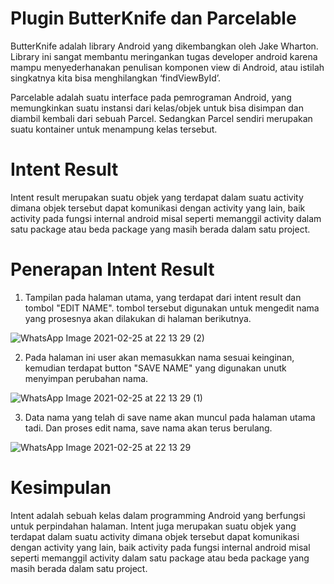 # Plugin ButterKnife dan Parcelable

 ButterKnife adalah library Android yang dikembangkan oleh Jake Wharton. Library ini sangat membantu meringankan tugas developer android karena mampu menyederhanakan penulisan komponen view di Android, atau istilah singkatnya kita bisa menghilangkan ‘findViewById’.
 
 Parcelable adalah suatu interface pada pemrograman Android, yang memungkinkan suatu instansi dari kelas/objek untuk bisa disimpan dan diambil kembali dari sebuah Parcel. Sedangkan Parcel sendiri merupakan suatu kontainer untuk menampung kelas tersebut.

# Intent Result

Intent result merupakan suatu objek yang terdapat dalam suatu activity dimana objek tersebut dapat komunikasi dengan activity yang lain, baik activity pada fungsi internal android misal seperti memanggil activity dalam satu package atau beda package yang masih berada dalam satu project.

# Penerapan Intent Result

1. Tampilan pada halaman utama, yang terdapat dari intent result dan tombol "EDIT NAME". tombol tersebut digunakan untuk mengedit nama yang prosesnya akan dilakukan di halaman berikutnya.

![WhatsApp Image 2021-02-25 at 22 13 29 (2)](https://user-images.githubusercontent.com/60412314/109174151-28133500-77b7-11eb-8820-ff57ef292f20.jpeg)

2. Pada halaman ini user akan memasukkan nama sesuai keinginan, kemudian terdapat button "SAVE NAME" yang digunakan unutk menyimpan perubahan nama. 

![WhatsApp Image 2021-02-25 at 22 13 29 (1)](https://user-images.githubusercontent.com/60412314/109174149-26497180-77b7-11eb-9820-1ee14ed7d0f7.jpeg)

3. Data nama yang telah di save name akan muncul pada halaman utama tadi. Dan proses edit nama, save nama akan terus berulang.

![WhatsApp Image 2021-02-25 at 22 13 29](https://user-images.githubusercontent.com/60412314/109174154-28abcb80-77b7-11eb-8d0b-531a85f5e854.jpeg)

# Kesimpulan

Intent adalah sebuah kelas dalam programming Android yang berfungsi untuk perpindahan halaman. Intent juga merupakan suatu objek yang terdapat dalam suatu activity dimana objek tersebut dapat komunikasi dengan activity yang lain, baik activity pada fungsi internal android misal seperti memanggil activity dalam satu package atau beda package yang masih berada dalam satu project.

